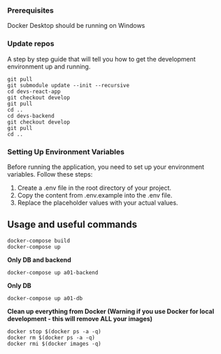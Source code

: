 ### Prerequisites

Docker Desktop should be running on Windows

### Update repos

A step by step guide that will tell you how to get the development environment up and running.

```
git pull
git submodule update --init --recursive
cd devs-react-app
git checkout develop
git pull
cd ..
cd devs-backend
git checkout develop
git pull
cd ..
```

### Setting Up Environment Variables

Before running the application, you need to set up your environment variables. Follow these steps:

1. Create a .env file in the root directory of your project.
2. Copy the content from .env.example into the .env file.
3. Replace the placeholder values with your actual values.

## Usage and useful commands

```
docker-compose build
docker-compose up
```

**Only DB and backend**

```
docker-compose up a01-backend
```

**Only DB**

```
docker-compose up a01-db
```

**Clean up everything from Docker (Warning if you use Docker for local development - this will remove ALL your images)**

```
docker stop $(docker ps -a -q)
docker rm $(docker ps -a -q)
docker rmi $(docker images -q)
```
